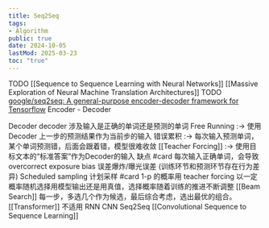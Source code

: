 ```yaml
---
title: Seq2Seq
tags:
- Algorithm
public: true
date: 2024-10-05
lastMod: 2025-03-23
toc: "true"
---
```


TODO [[Sequence to Sequence Learning with Neural Networks]]
[[Massive Exploration of Neural Machine Translation Architectures]]
TODO [google/seq2seq: A general-purpose encoder-decoder framework for Tensorflow](https://github.com/google/seq2seq)
Encoder - Decoder

Decoder
decoder 涉及输入是正确的单词还是预测的单词
Free Running :-> 使用 Decoder 上一步的预测结果作为当前步的输入
错误累积 :-> 每次输入预测单词，某个单词预测错，后面会跟着错，模型很难收敛
[[Teacher Forcing]] :-> 使用目标文本的“标准答案”作为Decoder的输入
缺点 #card
每次输入正确单词，会导致 overcorrect
exposure bias 误差爆炸/曝光误差 (训练环节和预测环节存在行为差异)
Scheduled sampling 计划采样 #card
1-p 的概率用 teacher forcing
以一定概率随机选择用模型输出还是用真值，选择概率随着训练的推进不断调整
[[Beam Search]] 每一步，多选几个作为候选，最后综合考虑，选出最优的组合。
[[Transformer]] 不适用 RNN
CNN Seq2Seq  [[Convolutional Sequence to Sequence Learning]]